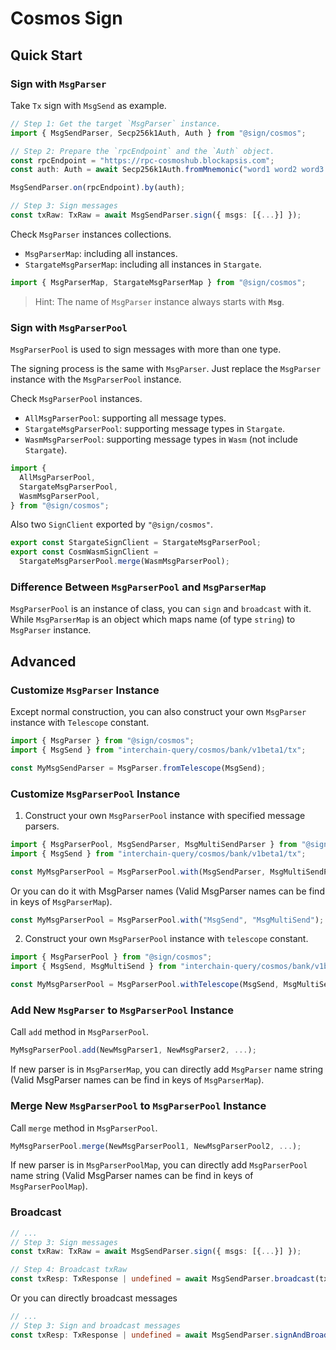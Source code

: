 # Cosmos Sign

## Quick Start

### Sign with `MsgParser`

Take `Tx` sign with `MsgSend` as example.

```ts
// Step 1: Get the target `MsgParser` instance.
import { MsgSendParser, Secp256k1Auth, Auth } from "@sign/cosmos";

// Step 2: Prepare the `rpcEndpoint` and the `Auth` object.
const rpcEndpoint = "https://rpc-cosmoshub.blockapsis.com";
const auth: Auth = await Secp256k1Auth.fromMnemonic("word1 word2 word3...");

MsgSendParser.on(rpcEndpoint).by(auth);

// Step 3: Sign messages
const txRaw: TxRaw = await MsgSendParser.sign({ msgs: [{...}] });
```

Check `MsgParser` instances collections.

- `MsgParserMap`: including all instances.
- `StargateMsgParserMap`: including all instances in `Stargate`.

```ts
import { MsgParserMap, StargateMsgParserMap } from "@sign/cosmos";
```

> Hint: The name of `MsgParser` instance always starts with **`Msg`**.

### Sign with `MsgParserPool`

`MsgParserPool` is used to sign messages with more than one type.

The signing process is the same with `MsgParser`. Just replace the `MsgParser` instance with the `MsgParserPool` instance.

Check `MsgParserPool` instances.

- `AllMsgParserPool`: supporting all message types.
- `StargateMsgParserPool`: supporting message types in `Stargate`.
- `WasmMsgParserPool`: supporting message types in `Wasm` (not include `Stargate`).

```ts
import {
  AllMsgParserPool,
  StargateMsgParserPool,
  WasmMsgParserPool,
} from "@sign/cosmos";
```

Also two `SignClient` exported by `"@sign/cosmos"`.

```ts
export const StargateSignClient = StargateMsgParserPool;
export const CosmWasmSignClient =
  StargateMsgParserPool.merge(WasmMsgParserPool);
```

### Difference Between `MsgParserPool` and `MsgParserMap`

`MsgParserPool` is an instance of class, you can `sign` and `broadcast` with it. While `MsgParserMap` is an object which maps name (of type `string`) to `MsgParser` instance.

## Advanced

### Customize `MsgParser` Instance

Except normal construction, you can also construct your own `MsgParser` instance with `Telescope` constant.

```ts
import { MsgParser } from "@sign/cosmos";
import { MsgSend } from "interchain-query/cosmos/bank/v1beta1/tx";

const MyMsgSendParser = MsgParser.fromTelescope(MsgSend);
```

### Customize `MsgParserPool` Instance

1. Construct your own `MsgParserPool` instance with specified message parsers.

```ts
import { MsgParserPool, MsgSendParser, MsgMultiSendParser } from "@sign/cosmos";
import { MsgSend } from "interchain-query/cosmos/bank/v1beta1/tx";

const MyMsgParserPool = MsgParserPool.with(MsgSendParser, MsgMultiSendParser);
```

Or you can do it with MsgParser names (Valid MsgParser names can be find in keys of `MsgParserMap`).

```ts
const MyMsgParserPool = MsgParserPool.with("MsgSend", "MsgMultiSend");
```

2. Construct your own `MsgParserPool` instance with `telescope` constant.

```ts
import { MsgParserPool } from "@sign/cosmos";
import { MsgSend, MsgMultiSend } from "interchain-query/cosmos/bank/v1beta1/tx";

const MyMsgParserPool = MsgParserPool.withTelescope(MsgSend, MsgMultiSend);
```

### Add New `MsgParser` to `MsgParserPool` Instance

Call `add` method in `MsgParserPool`.

```ts
MyMsgParserPool.add(NewMsgParser1, NewMsgParser2, ...);
```

If new parser is in `MsgParserMap`, you can directly add `MsgParser` name string (Valid MsgParser names can be find in keys of `MsgParserMap`).

### Merge New `MsgParserPool` to `MsgParserPool` Instance

Call `merge` method in `MsgParserPool`.

```ts
MyMsgParserPool.merge(NewMsgParserPool1, NewMsgParserPool2, ...);
```

If new parser is in `MsgParserPoolMap`, you can directly add `MsgParserPool` name string (Valid MsgParser names can be find in keys of `MsgParserPoolMap`).

### Broadcast

```ts
// ...
// Step 3: Sign messages
const txRaw: TxRaw = await MsgSendParser.sign({ msgs: [{...}] });

// Step 4: Broadcast txRaw
const txResp: TxResponse | undefined = await MsgSendParser.broadcast(txRaw);
```

Or you can directly broadcast messages

```ts
// ...
// Step 3: Sign and broadcast messages
const txResp: TxResponse | undefined = await MsgSendParser.signAndBroadcast({ msgs: [{...}] });
```
